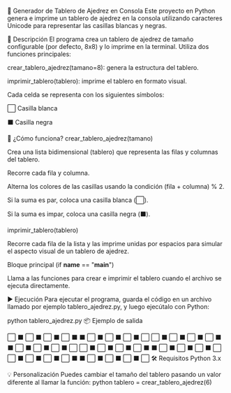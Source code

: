 🧩 Generador de Tablero de Ajedrez en Consola
Este proyecto en Python genera e imprime un tablero de ajedrez en la consola utilizando caracteres Unicode para representar las casillas blancas y negras.

📌 Descripción
El programa crea un tablero de ajedrez de tamaño configurable (por defecto, 8x8) y lo imprime en la terminal. Utiliza dos funciones principales:

crear_tablero_ajedrez(tamano=8): genera la estructura del tablero.

imprimir_tablero(tablero): imprime el tablero en formato visual.

Cada celda se representa con los siguientes símbolos:

⬜ Casilla blanca

⬛ Casilla negra

🧠 ¿Cómo funciona?
crear_tablero_ajedrez(tamano)

Crea una lista bidimensional (tablero) que representa las filas y columnas del tablero.

Recorre cada fila y columna.

Alterna los colores de las casillas usando la condición (fila + columna) % 2.

Si la suma es par, coloca una casilla blanca (⬜).

Si la suma es impar, coloca una casilla negra (⬛).

imprimir_tablero(tablero)

Recorre cada fila de la lista y las imprime unidas por espacios para simular el aspecto visual de un tablero de ajedrez.

Bloque principal (if **name** == "**main**")

Llama a las funciones para crear e imprimir el tablero cuando el archivo se ejecuta directamente.

▶️ Ejecución
Para ejecutar el programa, guarda el código en un archivo llamado por ejemplo tablero_ajedrez.py, y luego ejecútalo con Python:

python tablero_ajedrez.py
📦 Ejemplo de salida

⬜ ⬛ ⬜ ⬛ ⬜ ⬛ ⬜ ⬛
⬛ ⬜ ⬛ ⬜ ⬛ ⬜ ⬛ ⬜
⬜ ⬛ ⬜ ⬛ ⬜ ⬛ ⬜ ⬛
⬛ ⬜ ⬛ ⬜ ⬛ ⬜ ⬛ ⬜
⬜ ⬛ ⬜ ⬛ ⬜ ⬛ ⬜ ⬛
⬛ ⬜ ⬛ ⬜ ⬛ ⬜ ⬛ ⬜
⬜ ⬛ ⬜ ⬛ ⬜ ⬛ ⬜ ⬛
⬛ ⬜ ⬛ ⬜ ⬛ ⬜ ⬛ ⬜
🛠️ Requisitos
Python 3.x

💡 Personalización
Puedes cambiar el tamaño del tablero pasando un valor diferente al llamar la función:
python
tablero = crear_tablero_ajedrez(6)
